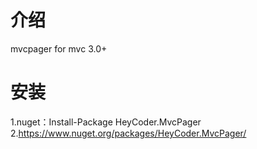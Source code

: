 # 介绍
mvcpager for mvc 3.0+

# 安装

1.nuget：Install-Package HeyCoder.MvcPager
2.https://www.nuget.org/packages/HeyCoder.MvcPager/